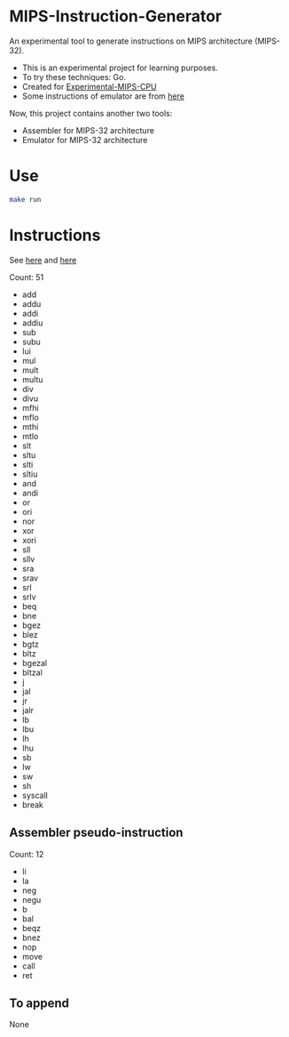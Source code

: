 # MIPS-Instruction-Generator

An experimental tool to generate instructions on MIPS architecture (MIPS-32).

- This is an experimental project for learning purposes.
- To try these techniques: Go.
- Created for [Experimental-MIPS-CPU](https://github.com/StardustDL/Experimental-MIPS-CPU)
- Some instructions of emulator are from [here](http://www.mrc.uidaho.edu/mrc/people/jff/digital/MIPSir.html) 

Now, this project contains another two tools:
- Assembler for MIPS-32 architecture
- Emulator for MIPS-32 architecture

# Use

```sh
make run
```

# Instructions

See [here](https://www.mips.com/?do-download=mips32-instruction-set-quick-reference-v1-01) and [here](https://www.mips.com/products/architectures/mips32-3/)

Count: 51

- add
- addu
- addi
- addiu
- sub
- subu
- lui
- mul
- mult
- multu
- div
- divu
- mfhi
- mflo
- mthi
- mtlo
- slt
- sltu
- slti
- sltiu
- and
- andi
- or
- ori
- nor
- xor
- xori
- sll
- sllv
- sra
- srav
- srl
- srlv
- beq
- bne
- bgez
- blez
- bgtz
- bltz
- bgezal
- bltzal
- j
- jal
- jr
- jalr
- lb
- lbu
- lh
- lhu
- sb
- lw
- sw
- sh
- syscall
- break

## Assembler pseudo-instruction

Count: 12

- li
- la
- neg
- negu
- b
- bal
- beqz
- bnez
- nop
- move
- call
- ret

## To append

None
